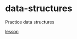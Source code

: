 # data-structures

Practice data structures

[lesson](https://egghead.io/lessons/javascript-stack-data-structure-in-javascript)
